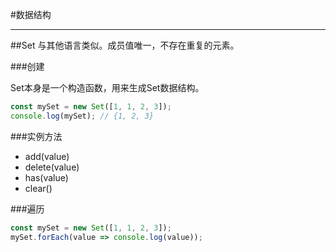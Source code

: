 #数据结构

---

##Set
与其他语言类似。成员值唯一，不存在重复的元素。

###创建

Set本身是一个构造函数，用来生成Set数据结构。
```javascript
const mySet = new Set([1, 1, 2, 3]);
console.log(mySet); // {1, 2, 3}
```
###实例方法

- add(value)
- delete(value)
- has(value)
- clear()

###遍历

```javascript
const mySet = new Set([1, 1, 2, 3]);
mySet.forEach(value => console.log(value));
```